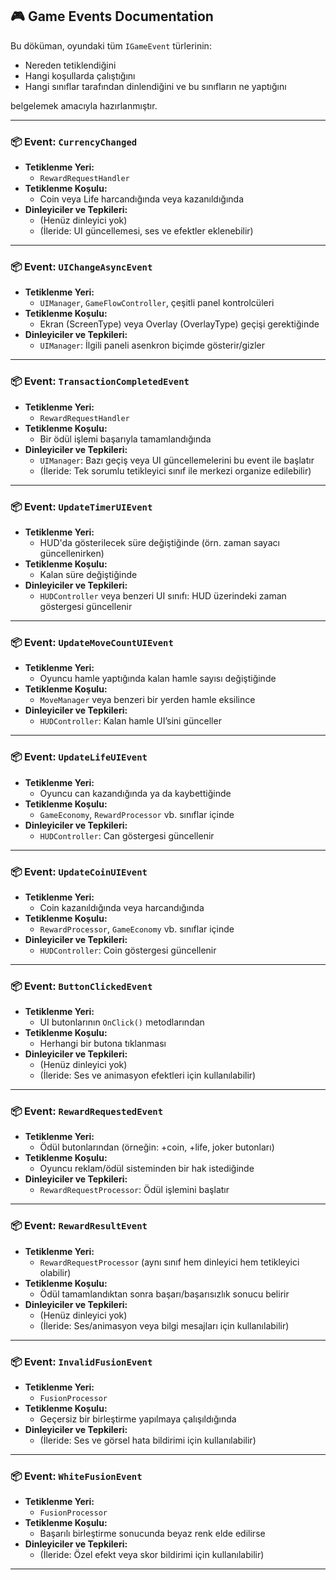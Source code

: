 ## 🎮 Game Events Documentation

Bu döküman, oyundaki tüm `IGameEvent` türlerinin:
- Nereden tetiklendiğini
- Hangi koşullarda çalıştığını
- Hangi sınıflar tarafından dinlendiğini ve bu sınıfların ne yaptığını

belgelemek amacıyla hazırlanmıştır.

---

### 📦 Event: `CurrencyChanged`
- **Tetiklenme Yeri:**
  - `RewardRequestHandler`
- **Tetiklenme Koşulu:**
  - Coin veya Life harcandığında veya kazanıldığında
- **Dinleyiciler ve Tepkileri:**
  - (Henüz dinleyici yok)
  - (İleride: UI güncellemesi, ses ve efektler eklenebilir)

---

### 📦 Event: `UIChangeAsyncEvent`
- **Tetiklenme Yeri:**
  - `UIManager`, `GameFlowController`, çeşitli panel kontrolcüleri
- **Tetiklenme Koşulu:**
  - Ekran (ScreenType) veya Overlay (OverlayType) geçişi gerektiğinde
- **Dinleyiciler ve Tepkileri:**
  - `UIManager`: İlgili paneli asenkron biçimde gösterir/gizler

---

### 📦 Event: `TransactionCompletedEvent`
- **Tetiklenme Yeri:**
  - `RewardRequestHandler`
- **Tetiklenme Koşulu:**
  - Bir ödül işlemi başarıyla tamamlandığında
- **Dinleyiciler ve Tepkileri:**
  - `UIManager`: Bazı geçiş veya UI güncellemelerini bu event ile başlatır
  - (İleride: Tek sorumlu tetikleyici sınıf ile merkezi organize edilebilir)

---

### 📦 Event: `UpdateTimerUIEvent`
- **Tetiklenme Yeri:**
  - HUD'da gösterilecek süre değiştiğinde (örn. zaman sayacı güncellenirken)
- **Tetiklenme Koşulu:**
  - Kalan süre değiştiğinde
- **Dinleyiciler ve Tepkileri:**
  - `HUDController` veya benzeri UI sınıfı: HUD üzerindeki zaman göstergesi güncellenir

---

### 📦 Event: `UpdateMoveCountUIEvent`
- **Tetiklenme Yeri:**
  - Oyuncu hamle yaptığında kalan hamle sayısı değiştiğinde
- **Tetiklenme Koşulu:**
  - `MoveManager` veya benzeri bir yerden hamle eksilince
- **Dinleyiciler ve Tepkileri:**
  - `HUDController`: Kalan hamle UI’sini günceller

---

### 📦 Event: `UpdateLifeUIEvent`
- **Tetiklenme Yeri:**
  - Oyuncu can kazandığında ya da kaybettiğinde
- **Tetiklenme Koşulu:**
  - `GameEconomy`, `RewardProcessor` vb. sınıflar içinde
- **Dinleyiciler ve Tepkileri:**
  - `HUDController`: Can göstergesi güncellenir

---

### 📦 Event: `UpdateCoinUIEvent`
- **Tetiklenme Yeri:**
  - Coin kazanıldığında veya harcandığında
- **Tetiklenme Koşulu:**
  - `RewardProcessor`, `GameEconomy` vb. sınıflar içinde
- **Dinleyiciler ve Tepkileri:**
  - `HUDController`: Coin göstergesi güncellenir

---

### 📦 Event: `ButtonClickedEvent`
- **Tetiklenme Yeri:**
  - UI butonlarının `OnClick()` metodlarından
- **Tetiklenme Koşulu:**
  - Herhangi bir butona tıklanması
- **Dinleyiciler ve Tepkileri:**
  - (Henüz dinleyici yok)
  - (İleride: Ses ve animasyon efektleri için kullanılabilir)

---

### 📦 Event: `RewardRequestedEvent`
- **Tetiklenme Yeri:**
  - Ödül butonlarından (örneğin: +coin, +life, joker butonları)
- **Tetiklenme Koşulu:**
  - Oyuncu reklam/ödül sisteminden bir hak istediğinde
- **Dinleyiciler ve Tepkileri:**
  - `RewardRequestProcessor`: Ödül işlemini başlatır

---

### 📦 Event: `RewardResultEvent`
- **Tetiklenme Yeri:**
  - `RewardRequestProcessor` (aynı sınıf hem dinleyici hem tetikleyici olabilir)
- **Tetiklenme Koşulu:**
  - Ödül tamamlandıktan sonra başarı/başarısızlık sonucu belirir
- **Dinleyiciler ve Tepkileri:**
  - (Henüz dinleyici yok)
  - (İleride: Ses/animasyon veya bilgi mesajları için kullanılabilir)

---

### 📦 Event: `InvalidFusionEvent`
- **Tetiklenme Yeri:**
  - `FusionProcessor`
- **Tetiklenme Koşulu:**
  - Geçersiz bir birleştirme yapılmaya çalışıldığında
- **Dinleyiciler ve Tepkileri:**
  - (İleride: Ses ve görsel hata bildirimi için kullanılabilir)

---

### 📦 Event: `WhiteFusionEvent`
- **Tetiklenme Yeri:**
  - `FusionProcessor`
- **Tetiklenme Koşulu:**
  - Başarılı birleştirme sonucunda beyaz renk elde edilirse
- **Dinleyiciler ve Tepkileri:**
  - (İleride: Özel efekt veya skor bildirimi için kullanılabilir)

---

